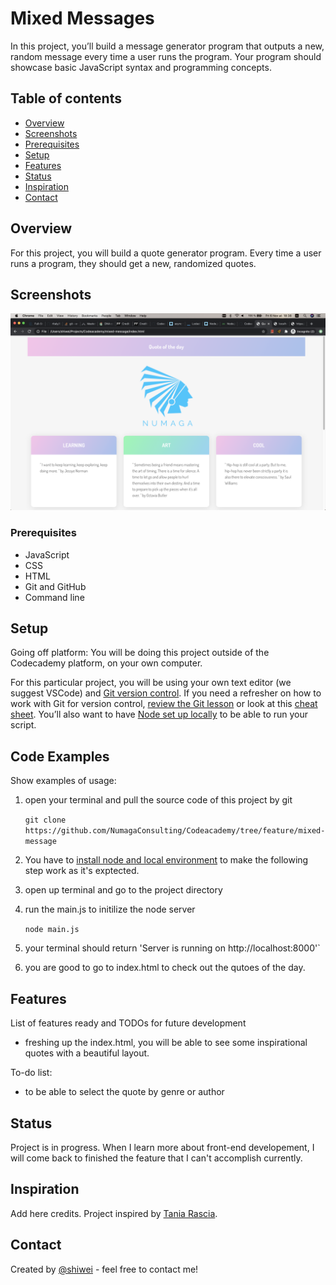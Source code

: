 # **Mixed Messages**

In this project, you’ll build a message generator program that outputs a new, random message every time a user runs the program. Your program should
showcase basic JavaScript syntax and programming concepts.

## Table of contents

- [Overview](#overview)
- [Screenshots](#screenshots)
- [Prerequisites](#prerequisites)
- [Setup](#setup)
- [Features](#features)
- [Status](#status)
- [Inspiration](#inspiration)
- [Contact](#contact)

## Overview

For this project, you will build a quote generator program. Every time a user runs a program, they should get a new, randomized quotes.

## Screenshots

![Example screenshot](./img/screenshot.png)

### Prerequisites

- JavaScript
- CSS
- HTML
- Git and GitHub
- Command line

## Setup

Going off platform: You will be doing this project outside of the Codecademy platform, on your own computer.

For this particular project, you will be using your own text editor (we suggest VSCode) and
[Git version control](https://www.codecademy.com/content-items/74bb71f3f3d5998245e9bbef934502d9). If you need a refresher on how to work with Git for
version control,
[review the Git lesson](https://www.codecademy.com/paths/full-stack-engineer-career-path/tracks/fscp-git-and-github-part-i/modules/fecp-introduction-to-git/lessons/git-workflow/exercises/git-generalizations)
or look at this [cheat sheet](https://education.github.com/git-cheat-sheet-education.pdf). You’ll also want to have
[Node set up locally](https://www.codecademy.com/articles/setting-up-node-locally) to be able to run your script.

## Code Examples

Show examples of usage:

1. open your terminal and pull the source code of this project by git

   `git clone https://github.com/NumagaConsulting/Codeacademy/tree/feature/mixed-message`

2. You have to [install node and local environment](https://www.codecademy.com/articles/setting-up-node-locally) to make the following step work as
   it's exptected.
3. open up terminal and go to the project directory
4. run the main.js to initilize the node server

   `node main.js`

5. your terminal should return 'Server is running on http://localhost:8000'`

6. you are good to go to index.html to check out the qutoes of the day.

## Features

List of features ready and TODOs for future development

- freshing up the index.html, you will be able to see some inspirational quotes with a beautiful layout.

To-do list:

- to be able to select the quote by genre or author

## Status

Project is in progress. When I learn more about front-end developement, I will come back to finished the feature that I can't accomplish currently.

## Inspiration

Add here credits. Project inspired by [Tania Rascia](https://www.taniarascia.com/how-to-connect-to-an-api-with-javascript/).

## Contact

Created by [@shiwei](mailto:shiwei1991@gmail.com) - feel free to contact me!
